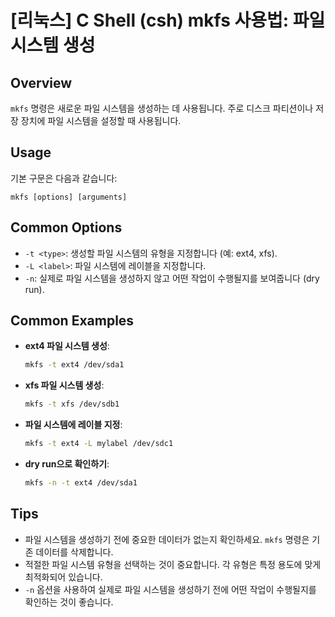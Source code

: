 # [리눅스] C Shell (csh) mkfs 사용법: 파일 시스템 생성

## Overview
`mkfs` 명령은 새로운 파일 시스템을 생성하는 데 사용됩니다. 주로 디스크 파티션이나 저장 장치에 파일 시스템을 설정할 때 사용됩니다.

## Usage
기본 구문은 다음과 같습니다:
```
mkfs [options] [arguments]
```

## Common Options
- `-t <type>`: 생성할 파일 시스템의 유형을 지정합니다 (예: ext4, xfs).
- `-L <label>`: 파일 시스템에 레이블을 지정합니다.
- `-n`: 실제로 파일 시스템을 생성하지 않고 어떤 작업이 수행될지를 보여줍니다 (dry run).

## Common Examples
- **ext4 파일 시스템 생성**:
  ```bash
  mkfs -t ext4 /dev/sda1
  ```
- **xfs 파일 시스템 생성**:
  ```bash
  mkfs -t xfs /dev/sdb1
  ```
- **파일 시스템에 레이블 지정**:
  ```bash
  mkfs -t ext4 -L mylabel /dev/sdc1
  ```
- **dry run으로 확인하기**:
  ```bash
  mkfs -n -t ext4 /dev/sda1
  ```

## Tips
- 파일 시스템을 생성하기 전에 중요한 데이터가 없는지 확인하세요. `mkfs` 명령은 기존 데이터를 삭제합니다.
- 적절한 파일 시스템 유형을 선택하는 것이 중요합니다. 각 유형은 특정 용도에 맞게 최적화되어 있습니다.
- `-n` 옵션을 사용하여 실제로 파일 시스템을 생성하기 전에 어떤 작업이 수행될지를 확인하는 것이 좋습니다.